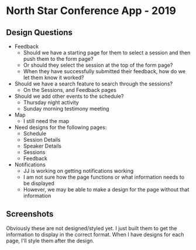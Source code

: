 
# North Star Conference App - 2019

## Design Questions

- Feedback
    - Should we have a starting page for them to select a session and then push them to the form page?
    - Or should they select the session at the top of the form page?
    - When they have successfully submitted their feedback, how do we let them know it worked?
- Should we have a search feature to search through the sessions?
    - On the Sessions, and Feedback pages
- Should we add other events to the schedule?
    - Thursday night activity
    - Sunday morning testimony meeting
- Map
    - I still need the map
- Need designs for the following pages:
    - Schedule
    - Session Details
    - Speaker Details
    - Sessions
    - Feedback
- Notifications
    - JJ is working on getting notifications working
    - I am not sure how the page functions or what information needs to be displayed
    - However, we may be able to make a design for the page without that information

## Screenshots

Obviously these are not designed/styled yet. I just built them to get the information to display in the correct format. When I have designs for each page, I'll style them after the design.
